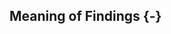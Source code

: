 ## Meaning of Findings {-}

<!-- Scope: Direction and magnitude of effect observed in summarized studies. Applicability (generalizability) of the findings. -->
<!-- Make clear to what extent the results imply causality by discussing the level of evidence. Discuss all benefits, adverse effects and risks. Discuss variations in effects and their reasons (for example are the treatment effects larger on larger projects). -->
